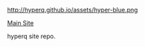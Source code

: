 http://hyperq.github.io/assets/hyper-blue.png

[Main Site](http://hyperq.github.io)

hyperq site repo.
